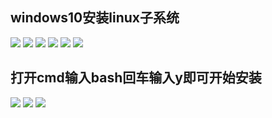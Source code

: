 ## windows10安装linux子系统
![](https://mochazz.github.io/img/sublinux/l1.png)
![](https://mochazz.github.io/img/sublinux/l2.png)
![](https://mochazz.github.io/img/sublinux/l3.png)
![](https://mochazz.github.io/img/sublinux/l4.png)
![](https://mochazz.github.io/img/sublinux/l5.png)
![](https://mochazz.github.io/img/sublinux/l6.png)
## 打开cmd输入bash回车输入y即可开始安装
![](https://mochazz.github.io/img/sublinux/l7.png)
![](https://mochazz.github.io/img/sublinux/l8.png)
![](https://mochazz.github.io/img/sublinux/l9.png)
